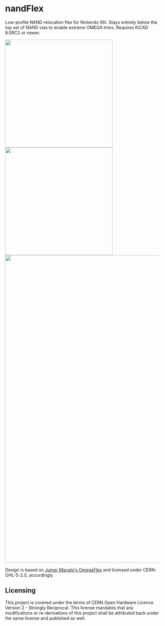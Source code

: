 # nandFlex
Low-profile NAND relocation flex for Nintendo Wii. Stays entirely below the top set of NAND vias to enable extreme OMEGA trims. Requires KiCAD 8.0RC2 or newer.

<img src="https://github.com/mackieks/nandFlex/blob/main/images/flex_bottom.png" height=350> <img src="https://github.com/mackieks/nandFlex/blob/main/images/flex_top.png" height=350> 
<img src="https://github.com/mackieks/nandFlex/blob/main/images/overlay.png" width=1000> 

Design is based on [Jumar Macato's OmegaFlex](https://github.com/jmacato/OmegaFlex) and licensed under CERN-OHL-S-2.0, accordingly.

## Licensing

This project is covered under the terms of CERN Open Hardware Licence Version 2 - Strongly Reciprocal. This license mandates that any modifications or re-derivations of this project shall be attributed back under the same license and published as well.
